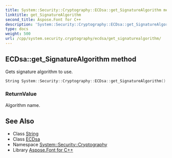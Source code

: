 ```yaml
---
title: System::Security::Cryptography::ECDsa::get_SignatureAlgorithm method
linktitle: get_SignatureAlgorithm
second_title: Aspose.Font for C++
description: 'System::Security::Cryptography::ECDsa::get_SignatureAlgorithm method. Gets signature algorithm to use in C++.'
type: docs
weight: 500
url: /cpp/system.security.cryptography/ecdsa/get_signaturealgorithm/
---
```

## ECDsa::get_SignatureAlgorithm method


Gets signature algorithm to use.

```cpp
String System::Security::Cryptography::ECDsa::get_SignatureAlgorithm() override
```


### ReturnValue

Algorithm name.

## See Also

* Class [String](../../../system/string/)
* Class [ECDsa](../)
* Namespace [System::Security::Cryptography](../../)
* Library [Aspose.Font for C++](../../../)
